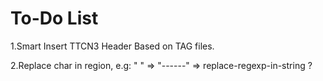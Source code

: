 
To-Do List
=====

1.Smart Insert TTCN3 Header Based on TAG files.

2.Replace char in region, e.g: "      " => "------" => replace-regexp-in-string ?
